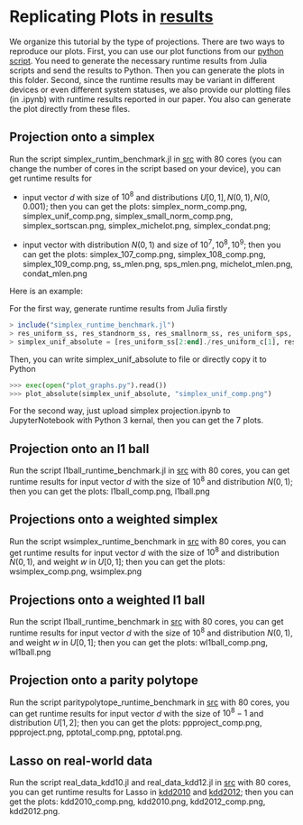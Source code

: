# Replicating Plots in [results](results)

We organize this tutorial by the type of projections. There are two ways to reproduce our plots. First, you can use our plot functions from our [python script](/src/plot_graphs.py). You need to generate the necessary runtime results from Julia scripts and send the results to Python. Then you can generate the plots in this folder. Second, since the runtime results may be variant in different devices or even different system statuses, we also provide our plotting files (in .ipynb) with runtime results reported in our paper. You also can generate the plot directly from these files.

## Projection onto a simplex

Run the script simplex_runtim_benchmark.jl in [src](src) with 80 cores (you can change the number of cores in the script based on your device), you can get runtime results for
- input vector $d$ with size of $10^8$ and distributions $U[0,1], N(0,1), N(0, 0.001)$; then you can get the plots: simplex_norm_comp.png, simplex_unif_comp.png, simplex_small_norm_comp.png, simplex_sortscan.png, simplex_michelot.png, simplex_condat.png;

- input vector with distribution $N(0,1)$ and size of $10^7, 10^8, 10^9$; then you can get the plots: simplex_107_comp.png, simplex_108_comp.png, simplex_109_comp.png, ss_mlen.png, sps_mlen.png, michelot_mlen.png, condat_mlen.png

Here is an example:

For the first way, generate runtime results from Julia firstly
```julia
> include("simplex_runtime_benchmark.jl")
> res_uniform_ss, res_standnorm_ss, res_smallnorm_ss, res_uniform_sps, res_standnorm_sps, res_smallnorm_sps, res_uniroms_m, res_standnorm_m, res_smallnorm_m, res_uniform_c, res_standnorm_c, res_smallnorm_c = get_result_length()
> simplex_unif_absolute = [res_uniform_ss[2:end]./res_uniform_c[1], res_uniform_sps[2:end]./res_uniform_c[1], res_uniform_m[2:end]./res_uniform_c[1], res_uniform_c[2:end]./res_uniform_c[1]]
```
Then, you can write simplex_unif_absolute to file or directly copy it to Python

```python
>>> exec(open("plot_graphs.py").read())
>>> plot_absolute(simplex_unif_absolute, "simplex_unif_comp.png")
```

For the second way, just upload simplex projection.ipynb to JupyterNotebook with Python 3 kernal, then you can get the 7 plots.

## Projection onto an l1 ball

Run the script l1ball_runtime_benchmark.jl in [src](src) with 80 cores, you can get runtime results for input vector $d$ with the size of $10^8$ and distribution $N(0,1)$; then you can get the plots: l1ball_comp.png, l1ball.png

## Projections onto a weighted simplex

Run the script wsimplex_runtime_benchmark in [src](src) with 80 cores, you can get runtime results for input vector $d$ with the size of $10^8$ and distribution $N(0,1)$, and weight $w$ in $U[0,1]$; then you can get the plots: wsimplex_comp.png, wsimplex.png

## Projections onto a weighted l1 ball

Run the script l1ball_runtime_benchmark in [src](src) with 80 cores, you can get runtime results for input vector $d$ with the size of $10^8$ and distribution $N(0,1)$, and weight $w$ in $U[0,1]$; then you can get the plots: wl1ball_comp.png, wl1ball.png

## Projection onto a parity polytope

Run the script paritypolytope_runtime_benchmark in [src](src) with 80 cores, you can get runtime results for input vector $d$ with the size of $10^8-1$ and distribution $U[1,2]$; then you can get the plots: ppproject_comp.png, ppproject.png, pptotal_comp.png, pptotal.png.

## Lasso on real-world data

Run the script real_data_kdd10.jl and real_data_kdd12.jl in [src](src) with 80 cores, you can get runtime results for Lasso in [kdd2010](https://www.csie.ntu.edu.tw/~cjlin/libsvmtools/datasets/binary.html#kdd2010%20(algebra)) and [kdd2012](https://www.csie.ntu.edu.tw/~cjlin/libsvmtools/datasets/binary.html#kdd2012); then you can get the plots: kdd2010_comp.png, kdd2010.png, kdd2012_comp.png, kdd2012.png.
